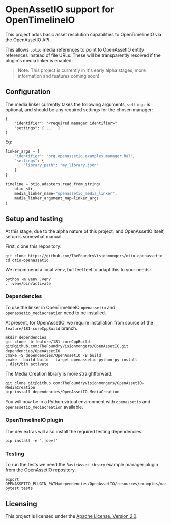 # OpenAssetIO support for OpenTimelineIO

This project adds basic asset resolution capabilities to OpenTimelineIO
via the OpenAssetIO API.

This allows `.otio` media references to point to OpenAssetIO entity
references instead of file URLs. These will be transparently resolved if
the plugin's media linker is enabled.

> Note: This project is currently in it's early alpha stages, more
> information and features coming soon!

## Configuration

The media linker currently takes the following arguments, `settings` is
optional, and should be any required settings for the chosen manager:

```
{
    "identifier": "<required manager identifier>"
    "settings": { ...  }
}
```

Eg:

```python
linker_args = {
    "identifier": "org.openassetio.examples.manager.bal",
    "settings": {
        "library_path": "my_library.json"
    }
}

timeline = otio.adapters.read_from_string(
    otio_str,
    media_linker_name="openassetio_media_linker",
    media_linker_argument_map=linker_args
)
```

## Setup and testing

At this stage, due to the alpha nature of this project, and OpenAssetIO
itself, setup is somewhat manual.

First, clone this repository:

```shell
git clone https://github.com/TheFoundryVisionmongers/otio-openassetio
cd otio-openassetio
```

We recommend a local venv, but feel feel to adapt this to your needs:

```shell
python -m venv .venv
. .venv/bin/activate
```

### Dependencies

To use the linker in OpenTimelineIO `openassetio` and
`openassetio_mediacreation` need to be installed.

At present, for OpenAssetIO, we require installation from source of the
`feature/181-coreCppBuild` branch.

```shell
mkdir dependencies
git clone -b feature/181-coreCppBuild git@github.com:TheFoundryVisionmongers/OpenAssetIO.git dependencies/OpenAssetIO
cmake -S dependencies/OpenAssetIO -B build
cmake --build build --target openassetio-python-py-install
. dist/bin activate
```

The Media Creation library is more straightforward.

```shell
git clone git@github.com:TheFoundryVisionmongers/OpenAssetIO-MediaCreation
pip install dependencies/OpenAssetIO-MediaCreation
```

You will now be in a Python virtual environment with `openassetio` and `openassetio_mediacreation` available.

### OpenTimelineIO plugin

The dev extras will also install the required testing dependencies.

```shell
pip install -e '.[dev]'
```

### Testing

To run the tests we need the `BasicAssetLibrary` example manager plugin from
the OpenAssetIO repository.

```shell
export OPENASSETIO_PLUGIN_PATH=dependencies/OpenAssetIO/resources/examples/manager/BasicAssetLibrary/plugin
pytest tests
```

## Licensing

This project is licensed under the
[Apache License, Version 2.0](https://www.apache.org/licenses/LICENSE-2.0.txt).

